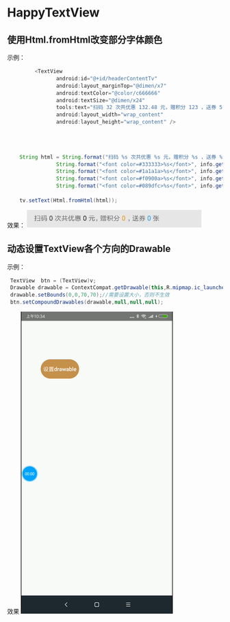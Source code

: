 # HappyTextView

## 使用Html.fromHtml改变部分字体颜色

示例：

```js
         <TextView
                android:id="@+id/headerContentTv"
                android:layout_marginTop="@dimen/x7"
                android:textColor="@color/c666666"
                android:textSize="@dimen/x24"
                tools:text="扫码 32 次共优惠 132.48 元，赠积分 123 ，送券 5 张 "
                android:layout_width="wrap_content"
                android:layout_height="wrap_content" />
```
```java



    String html = String.format("扫码 %s 次共优惠 %s 元，赠积分 %s ，送券 %s 张",
                String.format("<font color=#333333>%s</font>", info.getTime()),
                String.format("<font color=#1a1a1a>%s</font>", info.getDiscountAmount()),
                String.format("<font color=#f0900a>%s</font>", info.getSourceNumber()),
                String.format("<font color=#089dfc>%s</font>", info.getGiftNumber())
                
    tv.setText(Html.fromHtml(html));

```
效果：
![这里写图片描述](https://github.com/ZhongXiaoHong/HappyTextView/blob/master/QQ%E6%88%AA%E5%9B%BE20191113164018.jpg?raw=true)


## 动态设置TextView各个方向的Drawable
示例：
```java
 TextView  btn = (TextView)v;
 Drawable drawable = ContextCompat.getDrawable(this,R.mipmap.ic_launcher);
 drawable.setBounds(0,0,70,70);//需要设置大小，否则不生效
 btn.setCompoundDrawables(drawable,null,null,null);

```
效果
![这里写图片描述](https://github.com/ZhongXiaoHong/HappyTextView/blob/master/18A0E398772946FDAC8E649A30C9F532.gif?raw=true)
